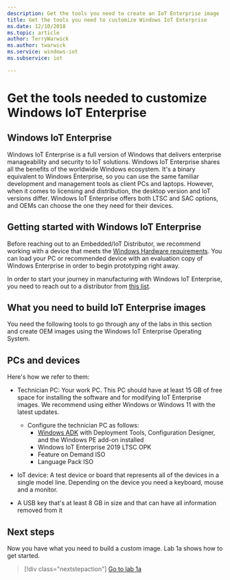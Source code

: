 ```yaml
---
description: Get the tools you need to create an IoT Enterprise image
title: Get the tools you need to customize Windows IoT Enterprise
ms.date: 12/10/2018
ms.topic: article
author: TerryWarwick
ms.author: twarwick
ms.service: windows-iot
ms.subservice: iot

---
```


# Get the tools needed to customize Windows IoT Enterprise

## Windows IoT Enterprise

Windows IoT Enterprise is a full version of Windows that delivers enterprise manageability and security to IoT solutions. Windows IoT Enterprise shares all the benefits of the worldwide Windows ecosystem. It's a binary equivalent to Windows Enterprise, so you can use the same familiar development and management tools as client PCs and laptops. However, when it comes to licensing and distribution, the desktop version and IoT versions differ. Windows IoT Enterprise offers both LTSC and SAC options, and OEMs can choose the one they need for their devices.

## Getting started with Windows IoT Enterprise

Before reaching out to an Embedded/IoT Distributor, we recommend working with a device that meets the [Windows Hardware requirements](/windows-hardware/design/minimum/minimum-hardware-requirements-overview). You can load your PC or recommended device with an evaluation copy of Windows Enterprise in order to begin prototyping right away.  

In order to start your journey in manufacturing with Windows IoT Enterprise, you need to reach out to a distributor from [this list](https://query.prod.cms.rt.microsoft.com/cms/api/am/binary/RWCpaM).

## What you need to build IoT Enterprise images

You need the following tools to go through any of the labs in this section and create OEM images using the Windows IoT Enterprise Operating System.

## PCs and devices

Here's how we refer to them:

- Technician PC: Your work PC. This PC should have at least 15 GB of free space for installing the software and for modifying IoT Enterprise images. We recommend using either Windows or Windows 11 with the latest updates.

  - Configure the technician PC as follows:
    - [Windows ADK](/windows-hardware/get-started/adk-install) with Deployment Tools, Configuration Designer, and the Windows PE add-on installed
    - Windows IoT Enterprise 2019 LTSC OPK
    - Feature on Demand ISO
    - Language Pack ISO

- IoT device: A test device or board that represents all of the devices in a single model line. Depending on the device you need a keyboard, mouse and a monitor.
- A USB key that's at least 8 GB in size and that can have all information removed from it

## Next steps

Now you have what you need to build a custom image. Lab 1a shows how to get started.

>[!div class="nextstepaction"]
>[Go to lab 1a](iot-ent-create-a-basic-image.md)
